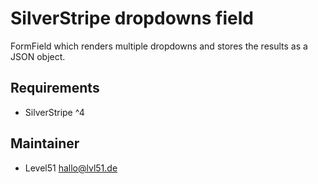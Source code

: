 # SilverStripe dropdowns field
FormField which renders multiple dropdowns and stores the results as a JSON object.

## Requirements
- SilverStripe ^4

## Maintainer
- Level51 <hallo@lvl51.de>

